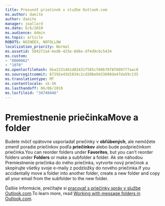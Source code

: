 ```yaml
---
title: Presunúť priečinok v službe Outlook.com
ms.author: daeite
author: daeite
manager: joallard
ms.date: 6/6/2019
ms.audience: Admin
ms.topic: article
ROBOTS: NOINDEX, NOFOLLOW
localization_priority: Normal
ms.assetid: 5042f2a4-6edb-425e-8d6e-df4d9c6c5434
ms.custom:
- "8000062"
- "1070"
ms.openlocfilehash: bba2231461d82431f585cf60b70f8f699777aac8
ms.sourcegitcommit: 67292e43d1834c2cd20be9433698da47da59c135
ms.translationtype: MT
ms.contentlocale: sk-SK
ms.lasthandoff: 06/06/2019
ms.locfileid: "34749446"
---
```

# <a name="move-a-folder"></a><span data-ttu-id="15f60-102">Premiestnenie priečinka</span><span class="sxs-lookup"><span data-stu-id="15f60-102">Move a folder</span></span>

<span data-ttu-id="15f60-103">Budete môcť opätovne usporiadať priečinky v **obľúbených**, ale nemôžete zmeniť poradie priečinkov podľa **priečinkov** alebo bude podpriečinkom priečinka.</span><span class="sxs-lookup"><span data-stu-id="15f60-103">You can reorder folders under **Favorites**, but you can't reorder folders under **Folders** or make a subfolder a folder.</span></span> <span data-ttu-id="15f60-104">Ak ste náhodou Premiestnenie priečinka do iného priečinka, vytvorte nový priečinok a skopírujte všetky svoje e-maily z podzložky do nového priečinka.</span><span class="sxs-lookup"><span data-stu-id="15f60-104">If you accidentally move a folder into another folder, create a new folder and copy all your email from the subfolder to the new folder.</span></span>
  
<span data-ttu-id="15f60-105">Ďalšie informácie, prečítajte si [pracovať s priečinky správ v službe Outlook.com](https://support.office.com/article/6bb0723a-f39f-4a8d-bb3f-fab5dcc2510a).</span><span class="sxs-lookup"><span data-stu-id="15f60-105">To learn more, read [Working with message folders in Outlook.com](https://support.office.com/article/6bb0723a-f39f-4a8d-bb3f-fab5dcc2510a).</span></span>